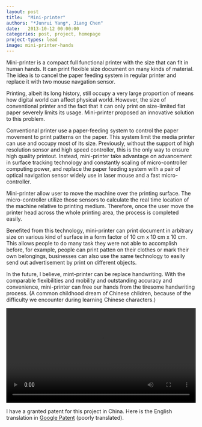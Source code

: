 ```yaml
---
layout: post
title:  "Mini-printer"
authors: "*Junrui Yang*, Jiang Chen"
date:   2013-10-12 00:00:00
categories: post, project, homepage
project-types: lead
image: mini-printer-hands
---
```


Mini-printer is a compact full functional printer with the size that can fit in human hands. It can print flexible size document on many kinds of material. The idea is to cancel the paper feeding system in regular printer and replace it with two mouse navgation sensor.


Printing, albeit its long history, still occupy a very large proportion of means how digital world can affect physical world. However, the size of conventional printer and the fact that it can only print on size-limited flat paper severely limits its usage. Mini-printer proposed an innovative solution to this problem.

Conventional printer use a paper-feeding system to control the paper movement to print patterns on the paper. This system limit the media printer can use and occupy most of its size. Previously, without the support of high resolution sensor and high speed controller, this is the only way to ensure high quality printout. Instead, mini-printer take advantage on advancement in   surface tracking technology and constantly scaling of micro-controller computing power, and replace the paper feeding system with a pair of optical navigation sensor widely use in laser mouse and a fast micro-controller.

Mini-printer allow user to move the machine over the printing surface. The micro-controller utilize those sensors to calculate the real time location of the machine relative to printing medium. Therefore, once the user move the printer head across the whole printing area, the process is completed easily.

Benefited from this technology, mini-printer can print document in arbitrary size on various kind of surface in a form factor of 10 cm x 10 cm x 10 cm. This allows people to do many task they were not able to accomplish before, for example, people can print patten on their clothes or mark their own belongings, businesses can also use the same technology to easily send out advertisement by print on different objects.

In the future, I believe, mint-printer can be replace handwriting. With the comparable flexibilities and mobility and outstanding accuracy and convenience, mini-printer can free our hands from the tiresome handwriting process. (A common childhood dream of Chinese children, because of the difficulty we encounter during learning Chinese characters.)

<video width="100%" controls>
  <source src="/video/mini-printer-video.mov" type="video/mp4">
</video>

I have a granted patent for this project in China. Here is the English translation in [Google Patent](http://www.google.com/patents/CN203945816U?cl=en) (poorly translated).
